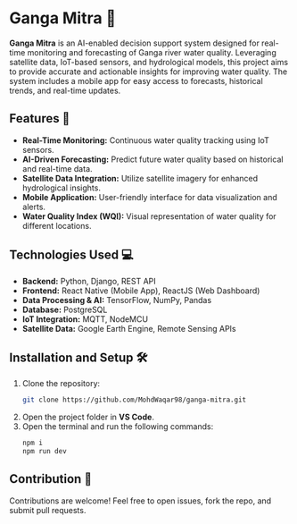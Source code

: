 # Ganga Mitra 🌊  
**Ganga Mitra** is an AI-enabled decision support system designed for real-time monitoring and forecasting of Ganga river water quality. Leveraging satellite data, IoT-based sensors, and hydrological models, this project aims to provide accurate and actionable insights for improving water quality. The system includes a mobile app for easy access to forecasts, historical trends, and real-time updates.  

## Features 🚀  
- **Real-Time Monitoring:** Continuous water quality tracking using IoT sensors.  
- **AI-Driven Forecasting:** Predict future water quality based on historical and real-time data.  
- **Satellite Data Integration:** Utilize satellite imagery for enhanced hydrological insights.  
- **Mobile Application:** User-friendly interface for data visualization and alerts.  
- **Water Quality Index (WQI):** Visual representation of water quality for different locations.  

## Technologies Used 💻  
- **Backend:** Python, Django, REST API  
- **Frontend:** React Native (Mobile App), ReactJS (Web Dashboard)  
- **Data Processing & AI:** TensorFlow, NumPy, Pandas  
- **Database:** PostgreSQL  
- **IoT Integration:** MQTT, NodeMCU  
- **Satellite Data:** Google Earth Engine, Remote Sensing APIs  

## Installation and Setup 🛠️  
1. Clone the repository:  
   ```bash  
   git clone https://github.com/MohdWaqar98/ganga-mitra.git  
   ```  
2. Open the project folder in **VS Code**.  
3. Open the terminal and run the following commands:  
   ```bash  
   npm i  
   npm run dev  
   ```  

## Contribution 🤝  
Contributions are welcome! Feel free to open issues, fork the repo, and submit pull requests.  
